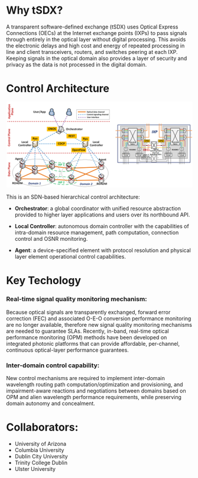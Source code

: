 # Why tSDX?

A transparent software-defined exchange (tSDX) uses Optical Express Connections (OECs) at the Internet exchange points (IXPs) to pass signals through entirely in the optical layer without digital processing. This avoids the electronic delays and high cost and energy of repeated processing in line and client transceivers, routers, and switches peering at each IXP. Keeping signals in the optical domain also provides a layer of security and privacy as the data is not processed in the digital domain.

# Control Architecture 

![](image/architecture.png)

This is an SDN-based hierarchical control architecture:

- **Orchestrator**: a global coordinator with unified resource abstraction provided to higher layer applications and users over its northbound API.

- **Local Controller**: autonomous domain controller with the capabilities of intra-domain resource management, path computation, connection control and OSNR monitoring.

- **Agent**: a device-specified element with protocol resolution and physical layer element operational control capabilities.

# Key Techology

### Real-time signal quality monitoring mechanism:

Because optical signals are transparently exchanged, forward error correction (FEC) and associated O-E-O conversion performance monitoring are no longer available, therefore new signal quality monitoring mechanisms are needed to guarantee SLAs. Recently, in-band, real-time optical performance monitoring (OPM) methods have been developed on integrated photonic platforms that can provide affordable, per-channel, continuous optical-layer performance guarantees.

### Inter-domain control capability:

New control mechanisms are required to implement inter-domain wavelength routing path computation/optimization and provisioning, and impairment-aware reactions and negotiations between domains based on OPM and alien wavelength performance requirements, while preserving domain autonomy and concealment. 

# Collaborators:

- University of Arizona
- Columbia University
- Dublin City University
- Trinity College Dublin
- Ulster University

